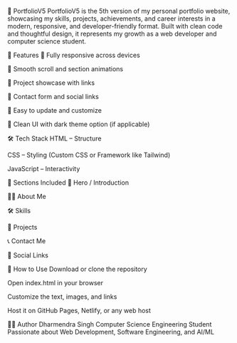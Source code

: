 💼 PortfolioV5
PortfolioV5 is the 5th version of my personal portfolio website, showcasing my skills, projects, achievements, and career interests in a modern, responsive, and developer-friendly format. Built with clean code and thoughtful design, it represents my growth as a web developer and computer science student.

🚀 Features
🔹 Fully responsive across devices

🔹 Smooth scroll and section animations

🔹 Project showcase with links

🔹 Contact form and social links

🔹 Easy to update and customize

🔹 Clean UI with dark theme option (if applicable)

🛠️ Tech Stack
HTML – Structure

CSS – Styling (Custom CSS or Framework like Tailwind)

JavaScript – Interactivity



📸 Sections Included
👋 Hero / Introduction

👨‍💻 About Me

🛠️ Skills

📂 Projects

📞 Contact Me

🔗 Social Links

📌 How to Use
Download or clone the repository

Open index.html in your browser

Customize the text, images, and links

Host it on GitHub Pages, Netlify, or any web host

👨‍💻 Author
Dharmendra Singh
Computer Science Engineering Student
Passionate about Web Development, Software Engineering, and AI/ML
